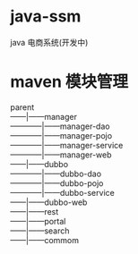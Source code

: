 # java-ssm
java 电商系统(开发中) 
# maven 模块管理
parent<br>
——|——manager<br>
————|——manager-dao<br>
————|——manager-pojo<br>
————|——manager-service<br>
————|——manager-web<br>
——|——dubbo<br>
————|——dubbo-dao<br>
————|——dubbo-pojo<br>
————|——dubbo-service <br>
——|——dubbo-web<br>
——|——rest<br>
——|——portal<br>
——|——search<br>
——|——commom<br>
